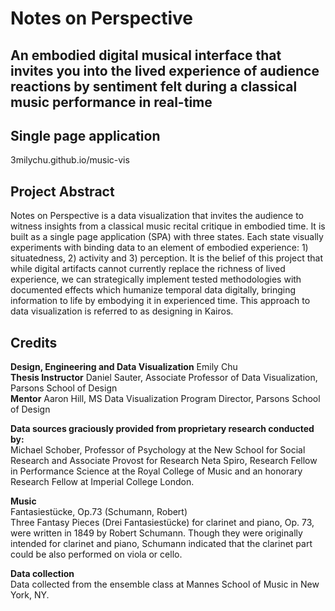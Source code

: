 # Notes on Perspective
## An embodied digital musical interface that invites you into the lived experience of audience reactions by sentiment felt during a classical music performance in real-time

## Single page application
3milychu.github.io/music-vis

## Project Abstract
Notes on Perspective is a data visualization that invites the audience to witness insights from a classical music recital critique in embodied time. It is built as a single page application (SPA) with three states. Each state visually experiments with binding data to an element of embodied experience: 1) situatedness, 2) activity and 3) perception. It is the belief of this project that while digital artifacts cannot currently replace the richness of lived experience, we can strategically implement tested methodologies with documented effects which humanize temporal data digitally, bringing information to life by embodying it in experienced time. This approach to data visualization is referred to as designing in Kairos.

## Credits
**Design, Engineering and Data Visualization** Emily Chu<br>
**Thesis Instructor** Daniel Sauter, Associate Professor of Data Visualization, Parsons School of Design<br>
**Mentor** Aaron Hill, MS Data Visualization Program Director, Parsons School of Design<br>

**Data sources graciously provided from proprietary research conducted by:**<br>
Michael Schober, Professor of Psychology at the New School for Social Research and Associate Provost for Research
Neta Spiro, Research Fellow in Performance Science at the Royal College of Music and an honorary Research Fellow at Imperial College London.

**Music**<br>
Fantasiestücke, Op.73 (Schumann, Robert)<br>
Three Fantasy Pieces (Drei Fantasiestücke) for clarinet and piano, Op. 73, were written in 1849 by Robert Schumann. Though they were originally intended for clarinet and piano, Schumann indicated that the clarinet part could be also performed on viola or cello.

**Data collection**<br>
Data collected from the ensemble class at Mannes School of Music in New York, NY.